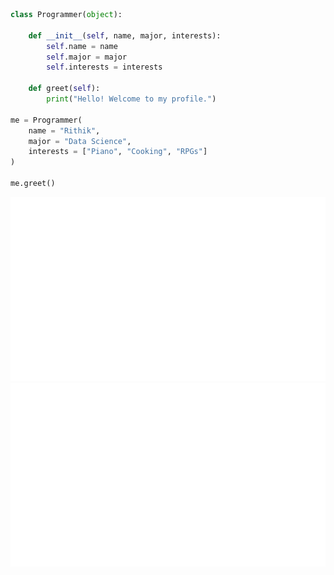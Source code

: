 ```python
class Programmer(object):

    def __init__(self, name, major, interests):
        self.name = name
        self.major = major
        self.interests = interests
        
    def greet(self):
        print("Hello! Welcome to my profile.")

me = Programmer(
    name = "Rithik",
    major = "Data Science",
    interests = ["Piano", "Cooking", "RPGs"]
)

me.greet()
```

<div align="center">
  <a href="https://github.com/imfeelingitchy">
    <img src="https://raw.githubusercontent.com/imfeelingitchy/github-stats/master/generated/languages.svg#gh-dark-mode-only" />
  </a>
  <a href="https://github.com/prayujt">
    <img src="https://raw.githubusercontent.com/imfeelingitchy/github-stats/master/generated/overview.svg#gh-dark-mode-only" />
  </a>
</div>

